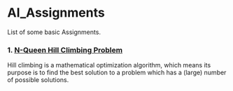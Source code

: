 # AI_Assignments
List of some basic Assignments.
### 1. [N-Queen Hill Climbing Problem](https://towardsdatascience.com/how-to-implement-the-hill-climbing-algorithm-in-python-1c65c29469de)
Hill climbing is a mathematical optimization algorithm, which means its purpose is to find the best solution to a problem which has a (large) number of possible solutions.
